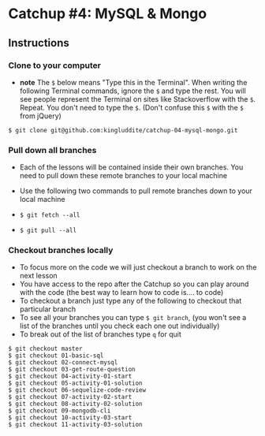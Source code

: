 # Catchup #4: MySQL & Mongo

## Instructions
### Clone to your computer
* **note** The `$` below means "Type this in the Terminal". When writing the following Terminal commands, ignore the `$` and type the rest. You will see people represent the Terminal on sites like Stackoverflow with the `$`. Repeat. You don't need to type the `$`. (Don't confuse this `$` with the `$` from jQuery)

`$ git clone git@github.com:kingluddite/catchup-04-mysql-mongo.git`

### Pull down all branches
* Each of the lessons will be contained inside their own branches. You need to pull down these remote branches to your local machine
* Use the following two commands to pull remote branches down to your local machine

* `$ git fetch --all`
* `$ git pull --all`

### Checkout branches locally
* To focus more on the code we will just checkout a branch to work on the next lesson
* You have access to the repo after the Catchup so you can play around with the code (the best way to learn how to code is.... to code)
* To checkout a branch just type any of the following to checkout that particular branch
* To see all your branches you can type `$ git branch`, (you won't see a list of the branches until you check each one out individually)
* To break out of the list of branches type `q` for quit

```
$ git checkout master
$ git checkout 01-basic-sql
$ git checkout 02-connect-mysql
$ git checkout 03-get-route-question
$ git checkout 04-activity-01-start
$ git checkout 05-activity-01-solution
$ git checkout 06-sequelize-code-review
$ git checkout 07-activity-02-start
$ git checkout 08-activity-02-solution
$ git checkout 09-mongodb-cli
$ git checkout 10-activity-03-start
$ git checkout 11-activity-03-solution
```
